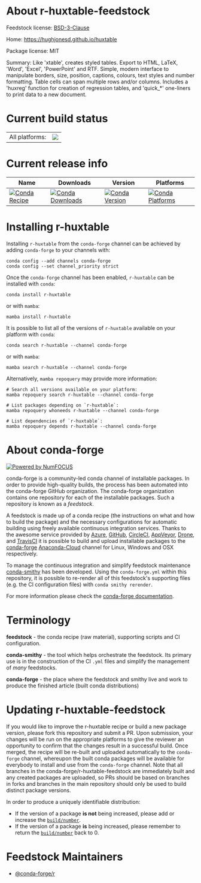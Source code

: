 About r-huxtable-feedstock
==========================

Feedstock license: [BSD-3-Clause](https://github.com/conda-forge/r-huxtable-feedstock/blob/main/LICENSE.txt)

Home: https://hughjonesd.github.io/huxtable

Package license: MIT

Summary: Like 'xtable', creates styled tables. Export to HTML, LaTeX, 'Word',  'Excel', 'PowerPoint' and RTF. Simple, modern interface to manipulate  borders, size, position, captions, colours, text styles and number formatting. Table cells can span multiple rows and/or columns. Includes  a 'huxreg' function for creation of regression tables, and 'quick_*'  one-liners to print data to a new document.

Current build status
====================


<table><tr><td>All platforms:</td>
    <td>
      <a href="https://dev.azure.com/conda-forge/feedstock-builds/_build/latest?definitionId=3423&branchName=main">
        <img src="https://dev.azure.com/conda-forge/feedstock-builds/_apis/build/status/r-huxtable-feedstock?branchName=main">
      </a>
    </td>
  </tr>
</table>

Current release info
====================

| Name | Downloads | Version | Platforms |
| --- | --- | --- | --- |
| [![Conda Recipe](https://img.shields.io/badge/recipe-r--huxtable-green.svg)](https://anaconda.org/conda-forge/r-huxtable) | [![Conda Downloads](https://img.shields.io/conda/dn/conda-forge/r-huxtable.svg)](https://anaconda.org/conda-forge/r-huxtable) | [![Conda Version](https://img.shields.io/conda/vn/conda-forge/r-huxtable.svg)](https://anaconda.org/conda-forge/r-huxtable) | [![Conda Platforms](https://img.shields.io/conda/pn/conda-forge/r-huxtable.svg)](https://anaconda.org/conda-forge/r-huxtable) |

Installing r-huxtable
=====================

Installing `r-huxtable` from the `conda-forge` channel can be achieved by adding `conda-forge` to your channels with:

```
conda config --add channels conda-forge
conda config --set channel_priority strict
```

Once the `conda-forge` channel has been enabled, `r-huxtable` can be installed with `conda`:

```
conda install r-huxtable
```

or with `mamba`:

```
mamba install r-huxtable
```

It is possible to list all of the versions of `r-huxtable` available on your platform with `conda`:

```
conda search r-huxtable --channel conda-forge
```

or with `mamba`:

```
mamba search r-huxtable --channel conda-forge
```

Alternatively, `mamba repoquery` may provide more information:

```
# Search all versions available on your platform:
mamba repoquery search r-huxtable --channel conda-forge

# List packages depending on `r-huxtable`:
mamba repoquery whoneeds r-huxtable --channel conda-forge

# List dependencies of `r-huxtable`:
mamba repoquery depends r-huxtable --channel conda-forge
```


About conda-forge
=================

[![Powered by
NumFOCUS](https://img.shields.io/badge/powered%20by-NumFOCUS-orange.svg?style=flat&colorA=E1523D&colorB=007D8A)](https://numfocus.org)

conda-forge is a community-led conda channel of installable packages.
In order to provide high-quality builds, the process has been automated into the
conda-forge GitHub organization. The conda-forge organization contains one repository
for each of the installable packages. Such a repository is known as a *feedstock*.

A feedstock is made up of a conda recipe (the instructions on what and how to build
the package) and the necessary configurations for automatic building using freely
available continuous integration services. Thanks to the awesome service provided by
[Azure](https://azure.microsoft.com/en-us/services/devops/), [GitHub](https://github.com/),
[CircleCI](https://circleci.com/), [AppVeyor](https://www.appveyor.com/),
[Drone](https://cloud.drone.io/welcome), and [TravisCI](https://travis-ci.com/)
it is possible to build and upload installable packages to the
[conda-forge](https://anaconda.org/conda-forge) [Anaconda-Cloud](https://anaconda.org/)
channel for Linux, Windows and OSX respectively.

To manage the continuous integration and simplify feedstock maintenance
[conda-smithy](https://github.com/conda-forge/conda-smithy) has been developed.
Using the ``conda-forge.yml`` within this repository, it is possible to re-render all of
this feedstock's supporting files (e.g. the CI configuration files) with ``conda smithy rerender``.

For more information please check the [conda-forge documentation](https://conda-forge.org/docs/).

Terminology
===========

**feedstock** - the conda recipe (raw material), supporting scripts and CI configuration.

**conda-smithy** - the tool which helps orchestrate the feedstock.
                   Its primary use is in the construction of the CI ``.yml`` files
                   and simplify the management of *many* feedstocks.

**conda-forge** - the place where the feedstock and smithy live and work to
                  produce the finished article (built conda distributions)


Updating r-huxtable-feedstock
=============================

If you would like to improve the r-huxtable recipe or build a new
package version, please fork this repository and submit a PR. Upon submission,
your changes will be run on the appropriate platforms to give the reviewer an
opportunity to confirm that the changes result in a successful build. Once
merged, the recipe will be re-built and uploaded automatically to the
`conda-forge` channel, whereupon the built conda packages will be available for
everybody to install and use from the `conda-forge` channel.
Note that all branches in the conda-forge/r-huxtable-feedstock are
immediately built and any created packages are uploaded, so PRs should be based
on branches in forks and branches in the main repository should only be used to
build distinct package versions.

In order to produce a uniquely identifiable distribution:
 * If the version of a package **is not** being increased, please add or increase
   the [``build/number``](https://docs.conda.io/projects/conda-build/en/latest/resources/define-metadata.html#build-number-and-string).
 * If the version of a package **is** being increased, please remember to return
   the [``build/number``](https://docs.conda.io/projects/conda-build/en/latest/resources/define-metadata.html#build-number-and-string)
   back to 0.

Feedstock Maintainers
=====================

* [@conda-forge/r](https://github.com/conda-forge/r/)

